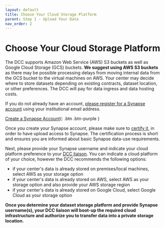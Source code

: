 ```yaml
---
layout: default
title: Choose Your Cloud Storage Platform
parent: Step 1 - Upload Your Data 
nav_order: 2
---
```


# Choose Your Cloud Storage Platform

The DCC supports Amazon Web Service (AWS) S3 buckets as well as Google Cloud Storage (GCS) buckets. **We suggest using AWS S3 buckets** as there may be possible processing delays from moving internal data from the GCS bucket to the virtual machines on AWS. Your center may decide where to store datasets depending on existing contracts, dataset location, or other preferences. The DCC will pay for data ingress and data hosting costs.

If you do not already have an account, [please register for a Synapse account](https://www.synapse.org/#!RegisterAccount:0) using your institutional email address.  

[Create a Synapse Account](https://www.synapse.org/#!RegisterAccount:0){: .btn .btn-purple }

Once you create your Synapse account, please make sure to [certify it](https://docs.synapse.org/articles/getting_started.html#getting-certified), in order to have upload access to Synapse. The certification process is short and ensures you are informed about basic Synapse data-use requirements.

Next, please provide your Synapse username and indicate your cloud platform preference to your [DCC liaison](dcc-liaison). You can indicate a cloud platform of your choice, however the DCC recommends the following options:

- if your center's data is already stored on premises/local machines, select AWS as your storage option
- if your center's data is already stored on AWS, select AWS as your storage option and also provide your AWS storage region
- if your center's data is already stored on Google Cloud, select Google Cloud as your storage option

**Once you determine your dataset storage platform and provide Synapse username(s), your DCC liaison will boot-up the required cloud infrastructure and authorize you to transfer data into a private storage location.**

